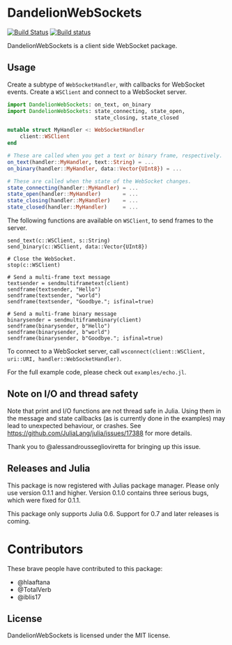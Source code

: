 # DandelionWebSockets
[![Build Status](https://travis-ci.org/dandeliondeathray/DandelionWebSockets.jl.svg?branch=master)](https://travis-ci.org/dandeliondeathray/DandelionWebSockets.jl)
[![Build status](https://ci.appveyor.com/api/projects/status/7ajck5bv9wxfjxax/branch/master?svg=true)](https://ci.appveyor.com/project/erikedin/dandelionwebsockets-jl/branch/master)

DandelionWebSockets is a client side WebSocket package.

## Usage
Create a subtype of `WebSocketHandler`, with callbacks for WebSocket events. Create a `WSClient` and
connect to a WebSocket server.

```julia
import DandelionWebSockets: on_text, on_binary
import DandelionWebSockets: state_connecting, state_open,
                            state_closing, state_closed

mutable struct MyHandler <: WebSocketHandler
    client::WSClient
end

# These are called when you get a text or binary frame, respectively.
on_text(handler::MyHandler, text::String) = ...
on_binary(handler::MyHandler, data::Vector{UInt8}) = ...

# These are called when the state of the WebSocket changes.
state_connecting(handler::MyHandler) = ...
state_open(handler::MyHandler)       = ...
state_closing(handler::MyHandler)    = ...
state_closed(handler::MyHandler)     = ...
```

The following functions are available on `WSClient`, to send frames to the server.

```
send_text(c::WSClient, s::String)
send_binary(c::WSClient, data::Vector{UInt8})

# Close the WebSocket.
stop(c::WSClient)

# Send a multi-frame text message
textsender = sendmultiframetext(client)
sendframe(textsender, "Hello")
sendframe(textsender, "world")
sendframe(textsender, "Goodbye."; isfinal=true)

# Send a multi-frame binary message
binarysender = sendmultiframebinary(client)
sendframe(binarysender, b"Hello")
sendframe(binarysender, b"world")
sendframe(binarysender, b"Goodbye."; isfinal=true)
```

To connect to a WebSocket server, call
`wsconnect(client::WSClient, uri::URI, handler::WebSocketHandler)`.

For the full example code, please check out `examples/echo.jl`.

## Note on I/O and thread safety
Note that print and I/O functions are not thread safe in Julia. Using them in the message and state
callbacks (as is currently done in the examples) may lead to unexpected behaviour, or crashes. See
https://github.com/JuliaLang/julia/issues/17388 for more details.

Thank you to @alessandrousseglioviretta for bringing up this issue.

## Releases and Julia
This package is now registered with Julias package manager. Please only use version 0.1.1 and
higher. Version 0.1.0 contains three serious bugs, which were fixed for 0.1.1.

This package only supports Julia 0.6. Support for 0.7 and later releases is coming.

# Contributors
These brave people have contributed to this package:

- @hlaaftana
- @TotalVerb
- @iblis17

## License
DandelionWebSockets is licensed under the MIT license.
